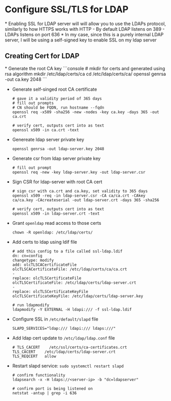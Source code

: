 
<h1>Configure SSL/TLS for LDAP</h1>
* Enabling SSL for LDAP server will will allow you to use the LDAPs protocol, similarly to how HTTPS works with HTTP
  - By default LDAP listens on 389
  - LDAPs listens on port 636
* In my case, since this is a purely internal LDAP server, I will be using a self-signed key to enable SSL on my ldap server

<h2>Creating Cert for LDAP</h2>
* Generate the root CA key
  ```console
  # mkdir for certs and generated using rsa algorithm
  mkdir /etc/ldap/certs/ca
  cd /etc/ldap/certs/ca/
  openssl genrsa -out ca.key 2048
  ```

* Generate self-singed root CA certificate
  ```console
  # gave it a validity period of 365 days
  # fill out prompts
  # CN should be FQDN, run hostname --fqdn
  openssl req -x509 -sha256 -new -nodes -key ca.key -days 365 -out ca.crt

  # verify cert, outputs cert into as text
  openssl x509 -in ca.crt -text
  ```

* Genereate ldap server private key
  ```console
  openssl genrsa -out ldap-server.key 2048  
  ```

* Generate csr from ldap server private key
  ```console
  # fill out prompt
  openssl req -new -key ldap-server.key -out ldap-server.csr
  ```

* Sign CSR for ldap-server with root CA cert
  ```console
  # sign csr with ca.crt and ca.key, set validity to 365 days 
  openssl x509 -req -in ldap-server.csr -CA ca/ca.crt -CAkey ca/ca.key -CAcreateserial -out ldap-server.crt -days 365 -sha256
 
  # verify cert, outputs cert into as text
  openssl x509 -in ldap-server.crt -text
  ```

* Grant `openldap` read access to those certs
  ```console
  chown -R openldap: /etc/ldap/certs/
  ```

* Add certs to ldap using ldif file
  ```console
  # add this config to a file called ssl-ldap.ldif
  dn: cn=config
  changetype: modify
  add: olcTLSCACertificateFile
  olcTLSCACertificateFile: /etc/ldap/certs/ca/ca.crt
  -
  replace: olcTLSCertificateFile
  olcTLSCertificateFile: /etc/ldap/certs/ldap-server.crt
  -
  replace: olcTLSCertificateKeyFile
  olcTLSCertificateKeyFile: /etc/ldap/certs/ldap-server.key

  # run ldapmodify
  ldapmodify -Y EXTERNAL -H ldapi:/// -f ssl-ldap.ldif
  ```

* Configure SSL in `/etc/default/slapd` file
  ```console
  SLAPD_SERVICES="ldap:/// ldapi:/// ldaps:///"
  ```

* Add ldap cert update to `/etc/ldap/ldap.conf` file
  ```console
  # TLS_CACERT    /etc/ssl/certs/ca-certificates.crt
  TLS_CACERT    /etc/ldap/certs/ldap-server.crt
  TLS_REQCERT   allow
  ```

* Restart slapd service: `sudo systemctl restart slapd`
  ```console
  # confirm functionality
  ldapsearch -x -H ldaps://<server-ip> -b "dc=ldapserver"

  # confirm port is being listened on
  netstat -antup | grep -i 636
  ```
